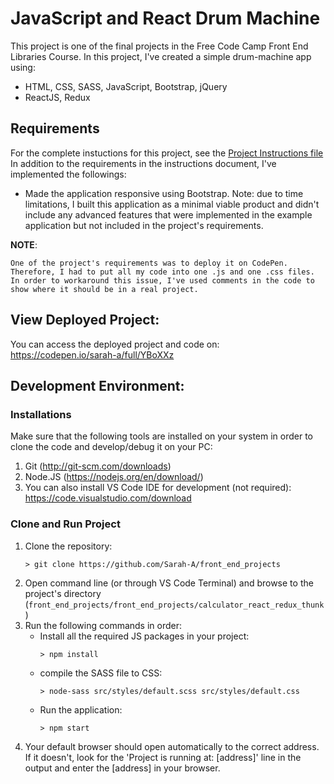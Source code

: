 # JavaScript and React Drum Machine
This project is one of the final projects in the Free Code Camp Front End Libraries Course.
In this project, I've created a simple drum-machine app using:
* HTML, CSS, SASS, JavaScript, Bootstrap, jQuery
* ReactJS, Redux 

## Requirements
For the complete instuctions for this project, see the [Project Instructions file](./project_instructions.txt) 
In addition to the requirements in the instructions document, I've implemented the followings:
* Made the application responsive using Bootstrap.
Note: due to time limitations, I built this application as a minimal viable product and didn't include any advanced features that were implemented in the example application but not included in the project's requirements.  

**NOTE**:
```
One of the project's requirements was to deploy it on CodePen. Therefore, I had to put all my code into one .js and one .css files. In order to workaround this issue, I've used comments in the code to show where it should be in a real project.  
```

## View Deployed Project:
You can access the deployed project and code on: <https://codepen.io/sarah-a/full/YBoXXz>

## Development Environment:

### Installations
Make sure that the following tools are installed on your system in order to clone the code and develop/debug it on your PC:
1. Git (<http://git-scm.com/downloads>)
1. Node.JS (<https://nodejs.org/en/download/>)
1. You can also install VS Code IDE for development (not required): <https://code.visualstudio.com/download>

### Clone and Run Project
1. Clone the repository: 
    ```
    > git clone https://github.com/Sarah-A/front_end_projects
    ```  
1. Open command line (or through VS Code Terminal) and browse to the project's directory (`front_end_projects/front_end_projects/calculator_react_redux_thunk`) 
1. Run the following commands in order: 
    * Install all the required JS packages in your project: 
        ```
        > npm install
        ``` 
    * compile the SASS file to CSS:
        ```
        > node-sass src/styles/default.scss src/styles/default.css
        ```
    * Run the application:
        ```
        > npm start
        ``` 
1. Your default browser should open automatically to the correct address. If it doesn't, look for the 'Project is running at: [address]' line in the output and enter the [address] in your browser. 

